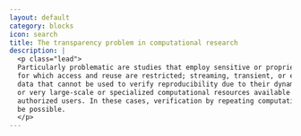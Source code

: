```yaml
---
layout: default
category: blocks
icon: search
title: The transparency problem in computational research
description: |
  <p class="lead">
  Particularly problematic are studies that employ sensitive or proprietary data
  for which access and reuse are restricted; streaming, transient, or ephemeral
  data that cannot be used to verify reproducibility due to their dynamic nature;
  or very large-scale or specialized computational resources available only to
  authorized users. In these cases, verification by repeating computations may not
  be possible.
  </p>
---
```

